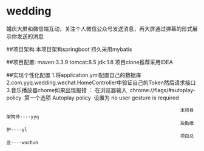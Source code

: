 # wedding
婚庆大屏和微信端互动，关注个人微信公众号发送消息，再大屏通过弹幕的形式展示你发送的消息

##项目架构
本项目架构springboot 持久采用mybatis 

##项目配置:
maven:3.3.9 tomcat:8.5  jdk:1.8 项目clone推荐采用IDEA

##实现个性化配置
1.将application.yml配置自己的数据库
2.com.yyq.wedding.wechat.HomeController中验证自己的Token然后请求接口
3.音乐播放器chome如果出现报错 ：
    在浏览器输入  chrome://flags/#autoplay-policy 
    第一个选项 Autoplay policy  设置为 no user gesture is required




                                                                    本项目架构师----yyq
                                                                    后勤维护----yl
                                                                    项目总监----wuchun
